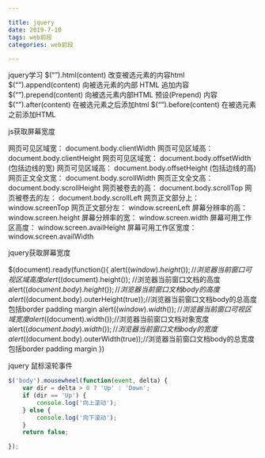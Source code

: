 ```yaml
---

title: jquery
date: 2019-7-10
tags: web前段
categories: web前段

---
```


jquery学习
$(“”).html(content) 改变被选元素的内容html
$(“”).append(content) 向被选元素的内部 HTML 追加内容
$(“”).prepend(content) 向被选元素内部HTML 预设(Prepend) 内容
$(“”).after(content) 在被选元素之后添加html
$(“”).before(content) 在被选元素之前添加HTML

<!-- more -->

js获取屏幕宽度

网页可见区域宽： document.body.clientWidth
网页可见区域高： document.body.clientHeight
网页可见区域宽： document.body.offsetWidth (包括边线的宽)
网页可见区域高： document.body.offsetHeight (包括边线的高)
网页正文全文宽： document.body.scrollWidth
网页正文全文高： document.body.scrollHeight
网页被卷去的高： document.body.scrollTop
网页被卷去的左： document.body.scrollLeft
网页正文部分上： window.screenTop
网页正文部分左： window.screenLeft
屏幕分辨率的高： window.screen.height
屏幕分辨率的宽： window.screen.width
屏幕可用工作区高度： window.screen.availHeight
屏幕可用工作区宽度： window.screen.availWidth

jquery获取屏幕宽度

$(document).ready(function(){
alert($(window).height()); //浏览器当前窗口可视区域高度
alert($(document).height()); //浏览器当前窗口文档的高度
alert($(document.body).height());//浏览器当前窗口文档body的高度
alert($(document.body).outerHeight(true));//浏览器当前窗口文档body的总高度 包括border padding margin
alert($(window).width()); //浏览器当前窗口可视区域宽度
alert($(document).width());//浏览器当前窗口文档对象宽度
alert($(document.body).width());//浏览器当前窗口文档body的宽度
alert($(document.body).outerWidth(true));//浏览器当前窗口文档body的总宽度 包括border padding margin
})

jquery 鼠标滚轮事件
``` js 
$('body').mousewheel(function(event, delta) {
    var dir = delta > 0 ? 'Up' : 'Down';
    if (dir == 'Up') {
        console.log('向上滚动');
    } else {
        console.log('向下滚动');
    }
    return false;

});
```